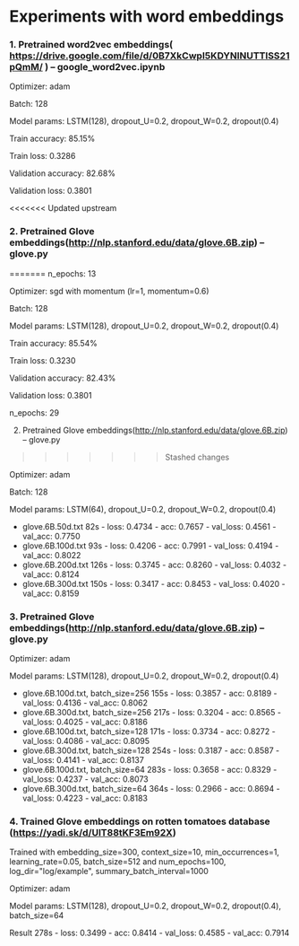 # Experiments with word embeddings

### 1. Pretrained word2vec embeddings( https://drive.google.com/file/d/0B7XkCwpI5KDYNlNUTTlSS21pQmM/ ) – google_word2vec.ipynb 

Optimizer: adam

Batch: 128

Model params: LSTM(128), dropout_U=0.2, dropout_W=0.2, dropout(0.4)

Train accuracy: 85.15%

Train loss: 0.3286

Validation accuracy: 82.68%

Validation loss: 0.3801

<<<<<<< Updated upstream
### 2. Pretrained Glove embeddings(http://nlp.stanford.edu/data/glove.6B.zip) – glove.py
=======
n_epochs: 13

Optimizer: sgd with momentum (lr=1, momentum=0.6)

Batch: 128

Model params: LSTM(128), dropout_U=0.2, dropout_W=0.2, dropout(0.4)

Train accuracy: 85.54%

Train loss: 0.3230

Validation accuracy: 82.43%

Validation loss: 0.3801

n_epochs: 29


2. Pretrained Glove embeddings(http://nlp.stanford.edu/data/glove.6B.zip) – glove.py
>>>>>>> Stashed changes

Optimizer: adam

Batch: 128

Model params: LSTM(64), dropout_U=0.2, dropout_W=0.2, dropout(0.4)

- glove.6B.50d.txt      82s - loss: 0.4734 - acc: 0.7657 - val_loss: 0.4561 - val_acc: 0.7750
- glove.6B.100d.txt     93s - loss: 0.4206 - acc: 0.7991 - val_loss: 0.4194 - val_acc: 0.8022
- glove.6B.200d.txt     126s - loss: 0.3745 - acc: 0.8260 - val_loss: 0.4032 - val_acc: 0.8124
- glove.6B.300d.txt     150s - loss: 0.3417 - acc: 0.8453 - val_loss: 0.4020 - val_acc: 0.8159

### 3. Pretrained Glove embeddings(http://nlp.stanford.edu/data/glove.6B.zip) – glove.py

Optimizer: adam

Model params: LSTM(128), dropout_U=0.2, dropout_W=0.2, dropout(0.4)

- glove.6B.100d.txt, batch_size=256     155s - loss: 0.3857 - acc: 0.8189 - val_loss: 0.4136 - val_acc: 0.8062     
- glove.6B.300d.txt, batch_size=256     217s - loss: 0.3204 - acc: 0.8565 - val_loss: 0.4025 - val_acc: 0.8186
- glove.6B.100d.txt, batch_size=128     171s - loss: 0.3734 - acc: 0.8272 - val_loss: 0.4086 - val_acc: 0.8095
- glove.6B.300d.txt, batch_size=128     254s - loss: 0.3187 - acc: 0.8587 - val_loss: 0.4141 - val_acc: 0.8137
- glove.6B.100d.txt, batch_size=64      283s - loss: 0.3658 - acc: 0.8329 - val_loss: 0.4237 - val_acc: 0.8073
- glove.6B.300d.txt, batch_size=64      364s - loss: 0.2966 - acc: 0.8694 - val_loss: 0.4223 - val_acc: 0.8183

### 4. Trained Glove embeddings on rotten tomatoes database (https://yadi.sk/d/UlT88tKF3Em92X) 

Trained with embedding_size=300, context_size=10, min_occurrences=1, learning_rate=0.05, batch_size=512
and num_epochs=100, log_dir="log/example", summary_batch_interval=1000

Optimizer: adam

Model params: LSTM(128), dropout_U=0.2, dropout_W=0.2, dropout(0.4), batch_size=64

Result 278s - loss: 0.3499 - acc: 0.8414 - val_loss: 0.4585 - val_acc: 0.7914



